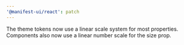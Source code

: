 ```yaml
---
'@manifest-ui/react': patch
---
```


The theme tokens now use a linear scale system for most properties. Components also now use a linear number scale for the size prop.
